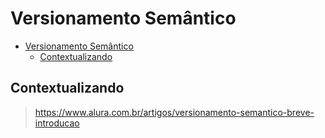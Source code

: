 # Versionamento Semântico

- [Versionamento Semântico](#versionamento-semântico)
  - [Contextualizando](#contextualizando)

## Contextualizando

> https://www.alura.com.br/artigos/versionamento-semantico-breve-introducao